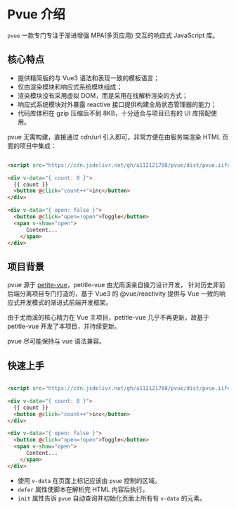 # Pvue 介绍

`pvue`  一款专门专注于渐进增强 MPA(多页应用) 交互的响应式 JavaScript 库。

## 核心特点

- 提供精简版的与 Vue3 语法和表现一致的模板语言；
- 仅由渲染模块和响应式系统模块组成；
- 渲染模块没有采用虚拟 DOM，而是采用在线解析渲染的方式；
- 响应式系统模块对外暴露 reactive 接口提供构建全局状态管理器的能力；
- 代码库体积在 gzip 压缩后不到 8KB，十分适合与项目已有的 UI 库搭配使用。

pvue 无需构建，直接通过 cdn/url 引入即可，非常方便在由服务端渲染 HTML 页面的项目中集成：

```html

<script src="https://cdn.jsdelivr.net/gh/a112121788/pvue/dist/pvue.iife.js" defer init></script>

<div v-data="{ count: 0 }">
  {{ count }}
  <button @click="count++">inc</button>
</div>

<div v-data="{ open: false }">
  <button @click="open=!open">Toggle</button>
  <span v-show="open">
      Content...
    </span>
</div>
```

## 项目背景

pvue 源于 [petite-vue](https://github.com/vuejs/petite-vue)，petitle-vue 由尤雨溪亲自操刀设计开发，
针对历史非前后端分离项目专门打造的，基于 Vue3 的 @vue/reactivity 提供与 Vue 一致的响应式开发模式的渐进式前端开发框架。

由于尤雨溪的核心精力在 Vue 主项目，petitle-vue 几乎不再更新，故基于 petitle-vue 开发了本项目，并持续更新。

pvue 尽可能保持与 vue 语法兼容。

## 快速上手

```html

<script src="https://cdn.jsdelivr.net/gh/a112121788/pvue/dist/pvue.iife.js" defer init></script>

<div v-data="{ count: 0 }">
  {{ count }}
  <button @click="count++">inc</button>
</div>

<div v-data="{ open: false }">
  <button @click="open=!open">Toggle</button>
  <span v-show="open">
      Content...
    </span>
</div>

```

- 使用 `v-data` 在页面上标记应该由 `pvue` 控制的区域。
- `defer` 属性使脚本在解析完 HTML 内容后执行。
- `init` 属性告诉 `pvue` 自动查询并初始化页面上所有有 `v-data` 的元素。
